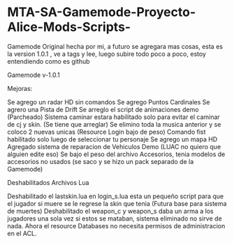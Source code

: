 # MTA-SA-Gamemode-Proyecto-Alice-Mods-Scripts-
Gamemode Original hecha por mi,  a futuro se agregara mas cosas, esta es la version 1.0.1 , ve a tags y lee, luego subire todo poco a poco, estoy entendiendo como es github

Gamemode v-1.0.1

Mejoras:

Se agrego un radar HD sin comandos
Se agrego Puntos Cardinales
Se agrero una Pista de Drift
Se arreglo el script de animaciones demo (Parcheado)
Sistema caminar estara habilitado solo para evitar el caminar de cj y skin. (Se tiene que arreglar)
Se elimino toda la musica anterior y se coloco 2 nuevas unicas (Resource Login  bajo de peso)
Comando fist habilitado solo luego de seleccionar tu personaje
Se agrego un mapa HD
Agregado sistema de reparacion de Vehiculos Demo (LUAC no quiero que alguien edite eso) 
Se bajo el peso del archivo Accesorios, tenia modelos de accesorios no usados (se saco y se hizo un pack separado de la Gamemode)

Deshabilitados Archivos Lua

Deshabilitado el lastskin.lua en login_s.lua esta un pequeño script para que el jugador si muere se le regrese la skin que tenia (Futura base para sistema de muertes)
Deshabilitado el weapon_c y weapon_s daba un arma a los jugadores una sola vez si estos se mataban, sistema eliminado no sirve de nada. 
Ahora el resource Databases no necesita permisos de administracion en el ACL.

